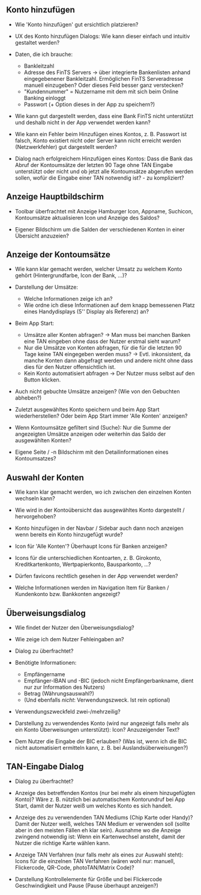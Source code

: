 
## Konto hinzufügen

- Wie 'Konto hinzufügen' gut ersichtlich platzieren?

- UX des Konto hinzufügen Dialogs: Wie kann dieser einfach und intuitiv gestaltet werden?

- Daten, die ich brauche:
    - Bankleitzahl
    - Adresse des FinTS Servers -> über integrierte Bankenlisten anhand eingegebenener Bankleitzahl. Ermöglichen FinTS Serveradresse manuell einzugeben? Oder dieses Feld besser ganz verstecken?
    - "Kundennummer" = Nutzername mit dem mit sich beim Online Banking einloggt
    - Passwort (+ Option dieses in der App zu speichern?)

- Wie kann gut dargestellt werden, dass eine Bank FinTS nicht unterstützt und deshalb nicht in der App verwendet werden kann?

- Wie kann ein Fehler beim Hinzufügen eines Kontos, z. B. Passwort ist falsch, Konto existiert nicht oder Server kann nicht erreicht werden (Netzwerkfehler) gut dargestellt werden?

- Dialog nach erfolgreichem Hinzufügen eines Kontos: Dass die Bank das Abruf der Kontoumsätze der letzten 90 Tage ohne TAN Eingabe unterstützt oder nicht und ob jetzt alle Kontoumsätze abgerufen werden sollen, wofür die Eingabe einer TAN notwendig ist? - zu kompliziert?


## Anzeige Hauptbildschirm

- Toolbar überfrachtet mit Anzeige Hamburger Icon, Appname, Suchicon, Kontoumsätze aktualisieren Icon und Anzeige des Saldos?

- Eigener Bildschirm um die Salden der verschiedenen Konten in einer Übersicht anzuzeien?


## Anzeige der Kontoumsätze

- Wie kann klar gemacht werden, welcher Umsatz zu welchem Konto gehört (Hintergrundfarbe, Icon der Bank, ...)?

- Darstellung der Umsätze:
    - Welche Informationen zeige ich an?
    - Wie ordne ich diese Informationen auf dem knapp bemessenen Platz eines Handydisplays (5'' Display als Referenz) an?

- Beim App Start:
    - Umsätze aller Konten abfragen? -> Man muss bei manchen Banken eine TAN eingeben ohne dass der Nutzer erstmal sieht warum?
    - Nur die Umsätze von Konten abfragen, für die für die letzten 90 Tage keine TAN eingegeben werden muss? -> Evtl. inkonsistent, da manche Konten dann abgefragt werden und andere nicht ohne dass dies für den Nutzer offensichtlich ist.
    - Kein Konto automatisiert abfragen -> Der Nutzer muss selbst auf den Button klicken.
    
- Auch nicht gebuchte Umsätze anzeigen? (Wie von den Gebuchten abheben?)

- Zuletzt ausgewähltes Konto speichern und beim App Start wiederherstellen? Oder beim App Start immer 'Alle Konten' anzeigen?

- Wenn Kontoumsätze gefiltert sind (Suche): Nur die Summe der angezeigten Umsätze anzeigen oder weiterhin das Saldo der ausgewählten Konten?

- Eigene Seite / -n Bildschirm mit den Detailinformationen eines Kontoumsatzes?


## Auswahl der Konten

- Wie kann klar gemacht werden, wo ich zwischen den einzelnen Konten wechseln kann?

- Wie wird in der Kontoübersicht das ausgewähltes Konto dargestellt / hervorgehoben?

- Konto hinzufügen in der Navbar / Sidebar auch dann noch anzeigen wenn bereits ein Konto hinzugefügt wurde?

- Icon für 'Alle Konten'? Überhaupt Icons für Banken anzeigen?

- Icons für die unterschiedlichen Kontoarten, z. B. Girokonto, Kreditkartenkonto, Wertpapierkonto, Bausparkonto, ...?

- Dürfen favicons rechtlich gesehen in der App verwendet werden?

- Welche Informationen werden im Navigation Item für Banken / Kundenkonto bzw. Bankkonten angezeigt?


## Überweisungsdialog

- Wie findet der Nutzer den Überweisungsdialog?

- Wie zeige ich dem Nutzer Fehleingaben an?

- Dialog zu überfrachtet?

- Benötigte Informationen:
    - Empfängername
    - Empfänger-IBAN und -BIC (jedoch nicht Empfängerbankname, dient nur zur Information des Nutzers)
    - Betrag (Währungsauswahl?)
    - (Und ebenfalls _nicht_: Verwendungszweck. Ist rein optional)
    
- Verwendungszweckfeld zwei-/mehrzeilig?

- Darstellung zu verwendendes Konto (wird nur angezeigt falls mehr als ein Konto Überweisungen unterstützt): Icon? Anzuzeigender Text?

- Dem Nutzer die Eingabe der BIC erlauben? (Was ist, wenn ich die BIC nicht automatisiert ermitteln kann, z. B. bei Auslandsüberweisungen?)


## TAN-Eingabe Dialog

- Dialog zu überfrachtet?

- Anzeige des betreffenden Kontos (nur bei mehr als einem hinzugefügten Konto)? Wäre z. B. nützlich bei automatischem Kontorundruf bei App Start, damit der Nutzer weiß um welches Konto es sich handelt.

- Anzeige des zu verwendenden TAN Mediums (Chip Karte oder Handy)? Damit der Nutzer weiß, welches TAN Medium er verwenden soll (sollte aber in den meisten Fällen eh klar sein).
Ausnahme wo die Anzeige zwingend notwendig ist: Wenn ein Kartenwechsel ansteht, damit der Nutzer die richtige Karte wählen kann.

- Anzeige TAN Verfahren (nur falls mehr als eines zur Auswahl steht): Icons für die einzelnen TAN Verfahren (wären wohl nur: manuell, Flickercode, QR-Code, photoTAN/Matrix Code)?

- Darstellung Kontrollelemente für Größe und bei Flickercode Geschwindigkeit und Pause (Pause überhaupt anzeigen?)
